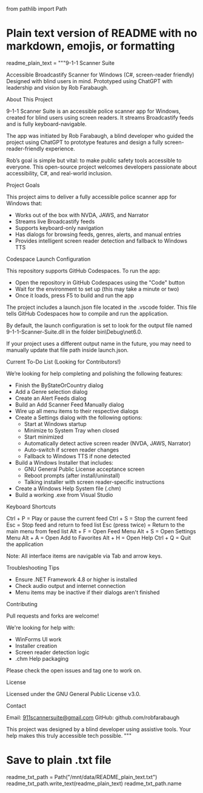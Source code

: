 from pathlib import Path

# Plain text version of README with no markdown, emojis, or formatting
readme_plain_text = """9-1-1 Scanner Suite

Accessible Broadcastify Scanner for Windows (C#, screen-reader friendly)
Designed with blind users in mind. Prototyped using ChatGPT with leadership and vision by Rob Farabaugh.

About This Project

9-1-1 Scanner Suite is an accessible police scanner app for Windows, created for blind users using screen readers. It streams Broadcastify feeds and is fully keyboard-navigable.

The app was initiated by Rob Farabaugh, a blind developer who guided the project using ChatGPT to prototype features and design a fully screen-reader-friendly experience.

Rob’s goal is simple but vital: to make public safety tools accessible to everyone. This open-source project welcomes developers passionate about accessibility, C#, and real-world inclusion.

Project Goals

This project aims to deliver a fully accessible police scanner app for Windows that:
- Works out of the box with NVDA, JAWS, and Narrator
- Streams live Broadcastify feeds
- Supports keyboard-only navigation
- Has dialogs for browsing feeds, genres, alerts, and manual entries
- Provides intelligent screen reader detection and fallback to Windows TTS

Codespace Launch Configuration

This repository supports GitHub Codespaces. To run the app:

- Open the repository in GitHub Codespaces using the "Code" button
- Wait for the environment to set up (this may take a minute or two)
- Once it loads, press F5 to build and run the app

The project includes a launch.json file located in the .vscode folder. This file tells GitHub Codespaces how to compile and run the application.

By default, the launch configuration is set to look for the output file named 9-1-1-Scanner-Suite.dll in the folder bin\\Debug\\net6.0.

If your project uses a different output name in the future, you may need to manually update that file path inside launch.json.

Current To-Do List (Looking for Contributors!)

We’re looking for help completing and polishing the following features:

- Finish the ByStateOrCountry dialog
- Add a Genre selection dialog
- Create an Alert Feeds dialog
- Build an Add Scanner Feed Manually dialog
- Wire up all menu items to their respective dialogs
- Create a Settings dialog with the following options:
  - Start at Windows startup
  - Minimize to System Tray when closed
  - Start minimized
  - Automatically detect active screen reader (NVDA, JAWS, Narrator)
  - Auto-switch if screen reader changes
  - Fallback to Windows TTS if none detected
- Build a Windows Installer that includes:
  - GNU General Public License acceptance screen
  - Reboot prompts (after install/uninstall)
  - Talking installer with screen reader-specific instructions
- Create a Windows Help System file (.chm)
- Build a working .exe from Visual Studio

Keyboard Shortcuts

Ctrl + P = Play or pause the current feed
Ctrl + S = Stop the current feed
Esc = Stop feed and return to feed list
Esc (press twice) = Return to the main menu from feed list
Alt + F = Open Feed Menu
Alt + S = Open Settings Menu
Alt + A = Open Add to Favorites
Alt + H = Open Help
Ctrl + Q = Quit the application

Note: All interface items are navigable via Tab and arrow keys.

Troubleshooting Tips

- Ensure .NET Framework 4.8 or higher is installed
- Check audio output and internet connection
- Menu items may be inactive if their dialogs aren't finished

Contributing

Pull requests and forks are welcome!

We're looking for help with:
- WinForms UI work
- Installer creation
- Screen reader detection logic
- .chm Help packaging

Please check the open issues and tag one to work on.

License

Licensed under the GNU General Public License v3.0.

Contact

Email: 911scannersuite@gmail.com
GitHub: github.com/robfarabaugh

This project was designed by a blind developer using assistive tools. Your help makes this truly accessible tech possible.
"""

# Save to plain .txt file
readme_txt_path = Path("/mnt/data/README_plain_text.txt")
readme_txt_path.write_text(readme_plain_text)
readme_txt_path.name



